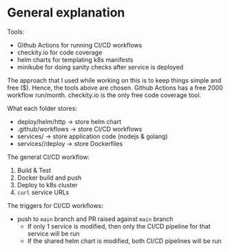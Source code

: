 # General explanation

Tools:
- Github Actions for running CI/CD workflows
- checkity.io for code coverage
- helm charts for templating k8s manifests
- minikube for doing sanity checks after service is deployed

The approach that I used while working on this is to keep things simple and free ($). Hence, the tools above are chosen. Github Actions has a free 2000 workflow run/month. checkity.io is the only free code coverage tool.

What each folder stores:
- deploy/helm/http -> store helm chart
- .github/workflows -> store CI/CD workflows
- services/ -> store application code (nodejs & golang)
- services/<app>/deploy -> store Dockerfiles

The general CI/CD workflow:
1. Build & Test
2. Docker build and push
3. Deploy to k8s cluster
4. `curl` service URLs

The triggers for CI/CD workflows:
- push to `main` branch and PR raised against `main` branch
    - If only 1 service is modified, then only the CI/CD pipeline for that service will be run
    - If the shared helm chart is modified, both CI/CD pipelines will be run
